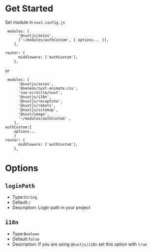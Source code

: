 # Get Started

Set module in `nuxt.config.js`

```
 modules: [
      '@nuxtjs/axios',
      ['~/modules/authCustom', { options... }],
    ],

router: {
      middleware: ['authCustom'],
    },

```

or

```
 modules: [
      '@nuxtjs/axios',
      '@neneos/nuxt-animate.css',
      'vue-scrollto/nuxt',
      '@nuxtjs/i18n',
      '@nuxtjs/recaptcha',
      '@nuxtjs/robots',
      '@nuxtjs/sitemap',
      '@nuxt/image',
      '~/modules/authCustom' ,
    ],
authCustom:{
    options...
    }
router: {
      middleware: ['authCustom'],
    },
```

# Options

## `loginPath`

- Type:`String`
- Default:`/`
- Description: Login path in your project

## `i18n`

- Type:`Boolean`
- Default:`false`
- Description: If you are using `@nuxtjs/i18n` set this option with `true`
